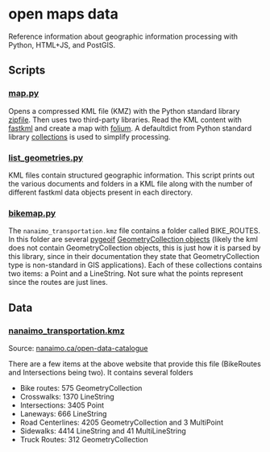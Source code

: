 # open maps data

Reference information about geographic information processing with Python, HTML+JS, and PostGIS.

## Scripts

### [map.py](./map.py)

Opens a compressed KML file (KMZ) with the Python standard library [zipfile](https://docs.python.org/3/library/zipfile.html). Then uses two third-party libraries. Read the KML content with [fastkml](https://pypi.org/project/fastkml/) and create a map with [folium](https://pypi.org/project/folium/). A defaultdict from Python standard library [collections](https://docs.python.org/3/library/collections.html) is used to simplify processing.

### [list_geometries.py](./list_geometries.py)

KML files contain structured geographic information. This script prints out the various documents and folders in a KML file along with the number of different fastkml data objects present in each directory.

### [bikemap.py](./bikemap.py)

The `nanaimo_transportation.kmz` file contains a folder called BIKE_ROUTES. In this folder are several [pygeoif](https://github.com/cleder/pygeoif) [GeometryCollection objects](https://github.com/cleder/pygeoif/blob/develop/pygeoif/geometry.py#L984) (likely the kml does not contain GeometryCollection objects, this is just how it is parsed by this library, since in their documentation they state that GeometryCollection type is non-standard in GIS applications). Each of these collections contains two items: a Point and a LineString. Not sure what the points represent since the routes are just lines.

## Data

### [nanaimo_transportation.kmz](./nanaimo_transportation.kmz)
Source: [nanaimo.ca/open-data-catalogue](https://www.nanaimo.ca/open-data-catalogue)

There are a few items at the above website that provide this file (BikeRoutes and Intersections being two). It contains several folders

- Bike routes: 575 GeometryCollection
- Crosswalks: 1370 LineString
- Intersections: 3405 Point
- Laneways: 666 LineString
- Road Centerlines: 4205 GeometryCollection and 3 MultiPoint
- Sidewalks: 4414 LineString and 41 MultiLineString
- Truck Routes: 312 GeometryCollection
  
